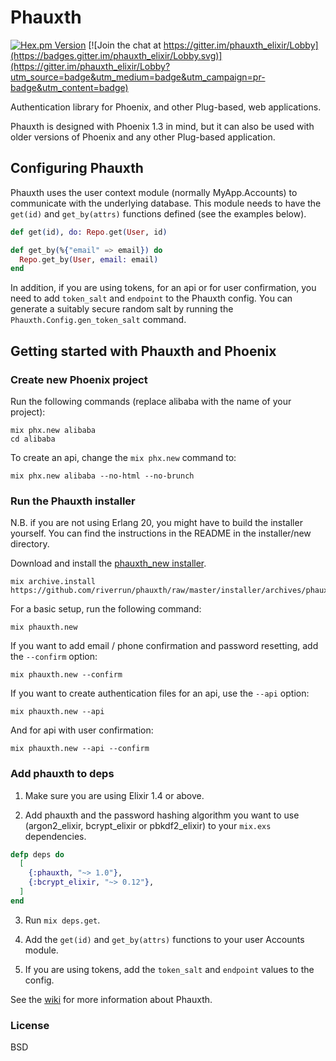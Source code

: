 # Phauxth

[![Hex.pm Version](http://img.shields.io/hexpm/v/phauxth.svg)](https://hex.pm/packages/phauxth)
[![Join the chat at https://gitter.im/phauxth_elixir/Lobby](https://badges.gitter.im/phauxth_elixir/Lobby.svg)](https://gitter.im/phauxth_elixir/Lobby?utm_source=badge&utm_medium=badge&utm_campaign=pr-badge&utm_content=badge)

Authentication library for Phoenix, and other Plug-based, web applications.

Phauxth is designed with Phoenix 1.3 in mind, but it can also be used with
older versions of Phoenix and any other Plug-based application.

## Configuring Phauxth

Phauxth uses the user context module (normally MyApp.Accounts) to communicate
with the underlying database. This module needs to have the `get(id)` and
`get_by(attrs)` functions defined (see the examples below).

```elixir
def get(id), do: Repo.get(User, id)

def get_by(%{"email" => email}) do
  Repo.get_by(User, email: email)
end
```

In addition, if you are using tokens, for an api or for user confirmation,
you need to add `token_salt` and `endpoint` to the Phauxth config. You can generate a
suitably secure random salt by running the `Phauxth.Config.gen_token_salt`
command.

## Getting started with Phauxth and Phoenix

### Create new Phoenix project

Run the following commands (replace alibaba with the name of your project):

    mix phx.new alibaba
    cd alibaba

To create an api, change the `mix phx.new` command to:

    mix phx.new alibaba --no-html --no-brunch

### Run the Phauxth installer

N.B. if you are not using Erlang 20, you might have to build the installer
yourself. You can find the instructions in the README in the installer/new
directory.

Download and install the [phauxth_new installer](https://github.com/riverrun/phauxth/raw/master/installer/archives/phauxth_new.ez).

    mix archive.install https://github.com/riverrun/phauxth/raw/master/installer/archives/phauxth_new.ez

For a basic setup, run the following command:

    mix phauxth.new

If you want to add email / phone confirmation and password resetting, add the `--confirm` option:

    mix phauxth.new --confirm

If you want to create authentication files for an api, use the `--api` option:

    mix phauxth.new --api

And for api with user confirmation:

    mix phauxth.new --api --confirm

### Add phauxth to deps

1. Make sure you are using Elixir 1.4 or above.

2. Add phauxth and the password hashing algorithm you want to use
(argon2_elixir, bcrypt_elixir or pbkdf2_elixir) to your `mix.exs` dependencies.

```elixir
defp deps do
  [
    {:phauxth, "~> 1.0"},
    {:bcrypt_elixir, "~> 0.12"},
  ]
end
```

3. Run `mix deps.get`.

4. Add the `get(id)` and `get_by(attrs)` functions to your user Accounts module.

5. If you are using tokens, add the `token_salt` and `endpoint` values to the config.

See the [wiki](https://github.com/riverrun/phauxth/wiki) for more
information about Phauxth.

### License

BSD
